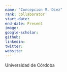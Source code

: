 ```yaml
---
name: "Concepcion M. Diez"
rank: collaborator
start-date: 
end-date: Present
image: 
google-scholar: 
github: 
linkedin: 
twitter: 
website: 
---
```


Universidad de Córdoba